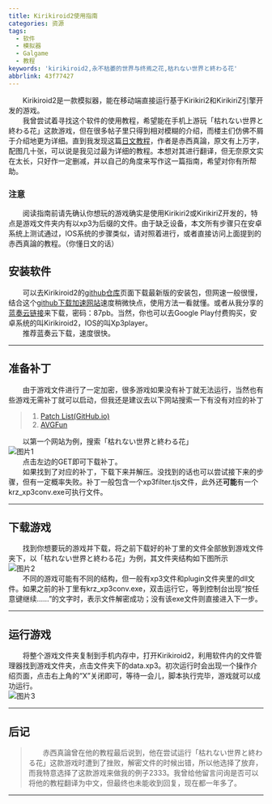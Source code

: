 ```yaml
---
title: Kirikiroid2使用指南
categories: 资源
tags: 
  - 软件
  - 模拟器
  - Galgame
  - 教程
keywords: 'kirikiroid2,永不枯萎的世界与终焉之花,枯れない世界と終わる花'
abbrlink: 43f77427
---
```


&emsp;&emsp;Kirikiroid2是一款模拟器，能在移动端直接运行基于Kirikiri2和KirikiriZ引擎开发的游戏。  
&emsp;&emsp;我曾尝试着寻找这个软件的使用教程，希望能在手机上游玩「枯れない世界と終わる花」这款游戏，但在很多帖子里只得到相对模糊的介绍，而楼主们仿佛不屑于介绍地更为详细。直到我发现这篇[日文教程][1]，作者是赤西真論，原文有上万字，配图几十张，可以说是我见过最为详细的教程。本想对其进行翻译，但无奈原文实在太长，只好作一定删减，并以自己的角度来写作这一篇指南，希望对你有所帮助。  
### **注意**
&emsp;&emsp;阅读指南前请先确认你想玩的游戏确实是使用Kirikiri2或KirikiriZ开发的，特点是游戏文件夹内有以xp3为后缀的文件。由于缺乏设备，本文所有步骤只在安卓系统上测试通过，IOS系统的步骤类似，请对照着进行，或者直接访问上面提到的赤西真論的教程。（你懂日文的话）  

<!-- more -->

## 安装软件

&emsp;&emsp;可以去Kirikiroid2的[github仓库][2]页面下载最新版的安装包，但网速一般很慢，结合这个[github下载加速网站][3]速度稍微快点，使用方法一看就懂。或者从我分享的[蓝奏云链接][4]来下载，密码：87pb。当然，你也可以去Google Play付费购买，安卓系统的叫Kirikiroid2，IOS的叫Xp3player。   
&emsp;&emsp;推荐蓝奏云下载，速度很快。

---

## 准备补丁

&emsp;&emsp;由于游戏文件进行了一定加密，很多游戏如果没有补丁就无法运行，当然也有些游戏无需补丁就可以启动，但我还是建议去以下网站搜索一下有没有对应的补丁  
 
> 1. [Patch List(GitHub.io)][5]  
> 2. [AVGFun][6]  

&emsp;&emsp;以第一个网站为例，搜索「枯れない世界と終わる花」  
![图片1][7]  
&emsp;&emsp;点击左边的GET即可下载补丁。  
&emsp;&emsp;如果找到了对应的补丁，下载下来并解压。没找到的话也可以尝试接下来的步骤，但有一定概率失败。补丁一般包含一个xp3filter.tjs文件，此外还**可能**有一个krz_xp3conv.exe可执行文件。

---

## 下载游戏

&emsp;&emsp;找到你想要玩的游戏并下载，将之前下载好的补丁里的文件全部放到游戏文件夹下，以「枯れない世界と終わる花」为例，其文件夹结构如下图所示  
![图片2][8]  
&emsp;&emsp;不同的游戏可能有不同的结构，但一般有xp3文件和plugin文件夹里的dll文件。如果之前的补丁里有krz_xp3conv.exe，双击运行它，等到控制台出现“按任意键继续……”的文字时，表示文件解密成功；没有该exe文件则直接进入下一步。  

---

## 运行游戏

&emsp;&emsp;将整个游戏文件夹复制到手机内存中，打开Kirikiroid2，利用软件内的文件管理器找到游戏文件夹，点击文件夹下的data.xp3。初次运行时会出现一个操作介绍页面，点击右上角的“X”关闭即可，等待一会儿，脚本执行完毕，游戏就可以成功运行。  
![图片3][9]  

---

## 后记

> &emsp;&emsp;赤西真論曾在他的教程最后说到，他在尝试运行「枯れない世界と終わる花」这款游戏时遭到了挫败，解密文件的时候出错，所以他选择了放弃，而我特意选择了这款游戏来做我的例子2333。我曾给他留言问询是否可以将他的教程翻译为中文，但最终也未能收到回复，现在都一年多了。

---

[1]: https://www.marron.work/2017/03/95/ "(完全版？)Kirikiroid2とXP3Playerの使い方"
[2]: https://github.com/zeas2/Kirikiroid2/releases "下载"
[3]: https://shrill-pond-3e81.hunsh.workers.dev/ "文件下载加速"
[4]: https://wws.lanzous.com/b01hgaaaf "密码：87pb"
[5]: https://zeas2.github.io/Kirikiroid2_patch/patch/ "Kirikiroid2项目作者个人博客"
[6]: http://avgfun.net/viewforum.php?f=4&sid=c0406ca29618c05c53c262823d3a115e "未验证"
[7]: https://cdn.jsdelivr.net/gh/zhizunjiege/cdn/img/post/kirikiroid2/1.png
[8]: https://cdn.jsdelivr.net/gh/zhizunjiege/cdn/img/post/kirikiroid2/2.png
[9]: https://cdn.jsdelivr.net/gh/zhizunjiege/cdn/img/post/kirikiroid2/3.png